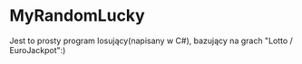 # MyRandomLucky

Jest to prosty program losujący(napisany w C#), bazujący na grach "Lotto / EuroJackpot":)
